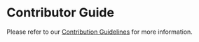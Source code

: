 # Contributor Guide

Please refer to our [Contribution Guidelines](https://docs.realm.pub/dev-guide/introduction) for more information.
